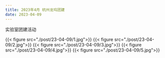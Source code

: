 ```yaml
---
title: 2023年4月 杭州龙坞团建
date: 2023-04-09
---
```

实验室团建活动


{{< figure src="./post/23-04-09/1.jpg">}}
{{< figure src="./post/23-04-09/2.jpg">}}
{{< figure src="./post/23-04-09/3.jpg">}}
{{< figure src="./post/23-04-09/4.jpg">}}
{{< figure src="./post/23-04-09/5.jpg">}}

